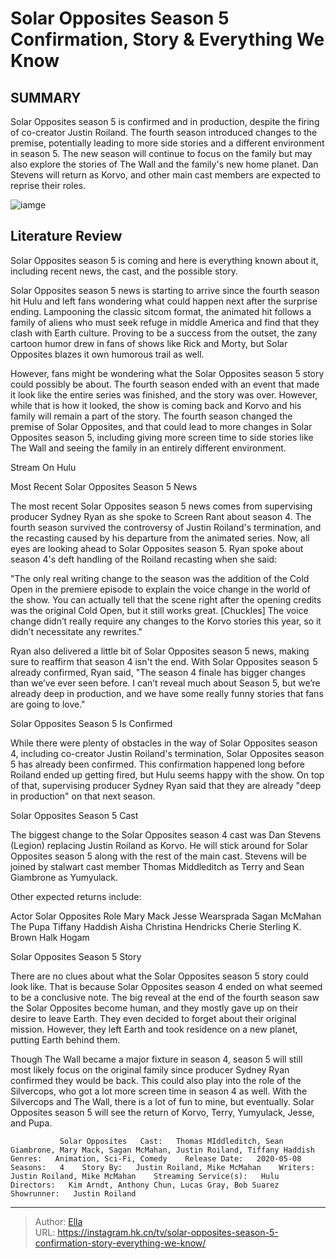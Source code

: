 # Solar Opposites Season 5 Confirmation, Story &amp; Everything We Know


## SUMMARY 



  Solar Opposites season 5 is confirmed and in production, despite the firing of co-creator Justin Roiland.   The fourth season introduced changes to the premise, potentially leading to more side stories and a different environment in season 5.   The new season will continue to focus on the family but may also explore the stories of The Wall and the family&#39;s new home planet. Dan Stevens will return as Korvo, and other main cast members are expected to reprise their roles.  

![iamge](https://static1.srcdn.com/wordpress/wp-content/uploads/2023/08/solar-opposites-montage-1.jpg)

## Literature Review
Solar Opposites season 5 is coming and here is everything known about it, including recent news, the cast, and the possible story.




Solar Opposites season 5 news is starting to arrive since the fourth season hit Hulu and left fans wondering what could happen next after the surprise ending. Lampooning the classic sitcom format, the animated hit follows a family of aliens who must seek refuge in middle America and find that they clash with Earth culture. Proving to be a success from the outset, the zany cartoon humor drew in fans of shows like Rick and Morty, but Solar Opposites blazes it own humorous trail as well.




However, fans might be wondering what the Solar Opposites season 5 story could possibly be about. The fourth season ended with an event that made it look like the entire series was finished, and the story was over. However, while that is how it looked, the show is coming back and Korvo and his family will remain a part of the story. The fourth season changed the premise of Solar Opposites, and that could lead to more changes in Solar Opposites season 5, including giving more screen time to side stories like The Wall and seeing the family in an entirely different environment.

Stream On Hulu


 Most Recent Solar Opposites Season 5 News 
         

The most recent Solar Opposites season 5 news comes from supervising producer Sydney Ryan as she spoke to Screen Rant about season 4. The fourth season survived the controversy of Justin Roiland&#39;s termination, and the recasting caused by his departure from the animated series. Now, all eyes are looking ahead to Solar Opposites season 5. Ryan spoke about season 4&#39;s deft handling of the Roiland recasting when she said:





&#34;The only real writing change to the season was the addition of the Cold Open in the premiere episode to explain the voice change in the world of the show. You can actually tell that the scene right after the opening credits was the original Cold Open, but it still works great. [Chuckles] The voice change didn’t really require any changes to the Korvo stories this year, so it didn’t necessitate any rewrites.&#34;


Ryan also delivered a little bit of Solar Opposites season 5 news, making sure to reaffirm that season 4 isn&#39;t the end. With Solar Opposites season 5 already confirmed, Ryan said, &#34;The season 4 finale has bigger changes than we’ve ever seen before. I can’t reveal much about Season 5, but we’re already deep in production, and we have some really funny stories that fans are going to love.&#34;



 Solar Opposites Season 5 Is Confirmed 
          




While there were plenty of obstacles in the way of Solar Opposites season 4, including co-creator Justin Roiland&#39;s termination, Solar Opposites season 5 has already been confirmed. This confirmation happened long before Roiland ended up getting fired, but Hulu seems happy with the show. On top of that, supervising producer Sydney Ryan said that they are already &#34;deep in production&#34; on that next season. 



 Solar Opposites Season 5 Cast 
          

The biggest change to the Solar Opposites season 4 cast was Dan Stevens (Legion) replacing Justin Roiland as Korvo. He will stick around for Solar Opposites season 5 along with the rest of the main cast. Stevens will be joined by stalwart cast member Thomas Middleditch as Terry and Sean Giambrone as Yumyulack. 

Other expected returns include: 




 Actor  Solar Opposites Role   Mary Mack  Jesse Wearsprada   Sagan McMahan  The Pupa   Tiffany Haddish  Aisha   Christina Hendricks  Cherie   Sterling K. Brown  Halk Hogam   





 Solar Opposites Season 5 Story 
          

There are no clues about what the Solar Opposites season 5 story could look like. That is because Solar Opposites season 4 ended on what seemed to be a conclusive note. The big reveal at the end of the fourth season saw the Solar Opposites become human, and they mostly gave up on their desire to leave Earth. They even decided to forget about their original mission. However, they left Earth and took residence on a new planet, putting Earth behind them.




Though The Wall became a major fixture in season 4, season 5 will still most likely focus on the original family since producer Sydney Ryan confirmed they would be back. This could also play into the role of the Silvercops, who got a lot more screen time in season 4 as well. With the Silvercops and The Wall, there is a lot of fun to mine, but eventually. Solar Opposites season 5 will see the return of Korvo, Terry, Yumyulack, Jesse, and Pupa.

               Solar Opposites   Cast:   Thomas MIddleditch, Sean Giambrone, Mary Mack, Sagan McMahan, Justin Roiland, Tiffany Haddish    Genres:   Animation, Sci-Fi, Comedy    Release Date:   2020-05-08    Seasons:   4    Story By:   Justin Roiland, Mike McMahan    Writers:   Justin Roiland, Mike McMahan    Streaming Service(s):   Hulu    Directors:   Kim Arndt, Anthony Chun, Lucas Gray, Bob Suarez    Showrunner:   Justin Roiland      

---

> Author: [Ella](https://instagram.hk.cn/)  
> URL: https://instagram.hk.cn/tv/solar-opposites-season-5-confirmation-story-everything-we-know/  

